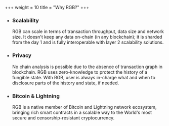 +++
weight = 10
title = "Why RGB?"
+++

* ### Scalability

  RGB can scale in terms of transaction throughput, data size and network size.
  It doesn't keep any data on-chain (in any blockchain); it is sharded from the
  day 1 and is fully interoperable with layer 2 scalability solutions.

* ### Privacy

  No chain analysis is possible due to the absence of transaction graph in 
  blockchain. RGB uses zero-knowledge to protect the history of a fungible state.
  With RGB, user is always in-charge what and when to disclosure parts of the 
  history and state, if needed.

* ### Bitcoin & Lightning

  RGB is a native member of Bitcoin and Lightning network ecosystem, bringing
  rich smart contracts in a scalable way to the World's most secure and
  censorship-resistant cryptocurrency.

